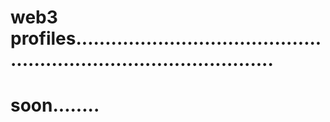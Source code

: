 # web3 profiles.......................................................................................
# soon........
